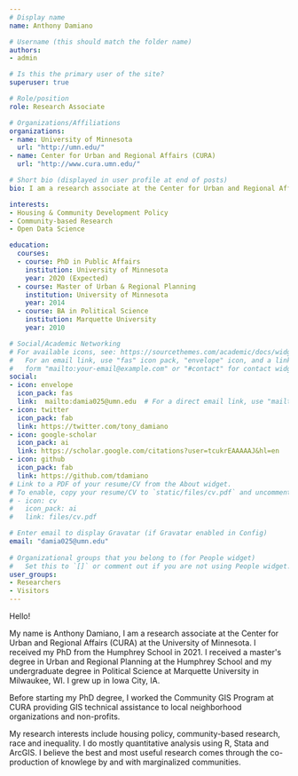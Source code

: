 ```yaml
---
# Display name
name: Anthony Damiano

# Username (this should match the folder name)
authors:
- admin

# Is this the primary user of the site?
superuser: true

# Role/position
role: Research Associate

# Organizations/Affiliations
organizations:
- name: University of Minnesota
  url: "http://umn.edu/"
- name: Center for Urban and Regional Affairs (CURA)
  url: "http://www.cura.umn.edu/"

# Short bio (displayed in user profile at end of posts)
bio: I am a research associate at the Center for Urban and Regional Affairs (CURA) at the University of Minnesota. I study housing policy and community development.

interests:
- Housing & Community Development Policy
- Community-based Research
- Open Data Science

education:
  courses:
  - course: PhD in Public Affairs
    institution: University of Minnesota
    year: 2020 (Expected)
  - course: Master of Urban & Regional Planning
    institution: University of Minnesota
    year: 2014
  - course: BA in Political Science
    institution: Marquette University
    year: 2010

# Social/Academic Networking
# For available icons, see: https://sourcethemes.com/academic/docs/widgets/#icons
#   For an email link, use "fas" icon pack, "envelope" icon, and a link in the
#   form "mailto:your-email@example.com" or "#contact" for contact widget.
social:
- icon: envelope
  icon_pack: fas
  link:  mailto:damia025@umn.edu  # For a direct email link, use "mailto:test@example.org".
- icon: twitter
  icon_pack: fab
  link: https://twitter.com/tony_damiano
- icon: google-scholar
  icon_pack: ai
  link: https://scholar.google.com/citations?user=tcukrEAAAAAJ&hl=en
- icon: github
  icon_pack: fab
  link: https://github.com/tdamiano
# Link to a PDF of your resume/CV from the About widget.
# To enable, copy your resume/CV to `static/files/cv.pdf` and uncomment the lines below.  
# - icon: cv
#   icon_pack: ai
#   link: files/cv.pdf

# Enter email to display Gravatar (if Gravatar enabled in Config)
email: "damia025@umn.edu"
  
# Organizational groups that you belong to (for People widget)
#   Set this to `[]` or comment out if you are not using People widget.  
user_groups:
- Researchers
- Visitors
---
```


Hello!

My name is Anthony Damiano, I am a research associate at the Center for Urban and Regional Affairs (CURA) at the University of Minnesota. I received my PhD from the Humphrey School in 2021. I received a master's degree in Urban and Regional Planning at the Humphrey School and my undergraduate degree in Political Science at Marquette University in Milwaukee, WI. I grew up in Iowa City, IA.

Before starting my PhD degree, I worked the Community GIS Program at CURA providing GIS technical assistance to local neighborhood organizations and non-profits.

My research interests include housing policy, community-based research, race and inequality. I do mostly quantitative analysis using R, Stata and ArcGIS. I believe the best and most useful research comes through the co-production of knowlege by and with marginalized communities.
